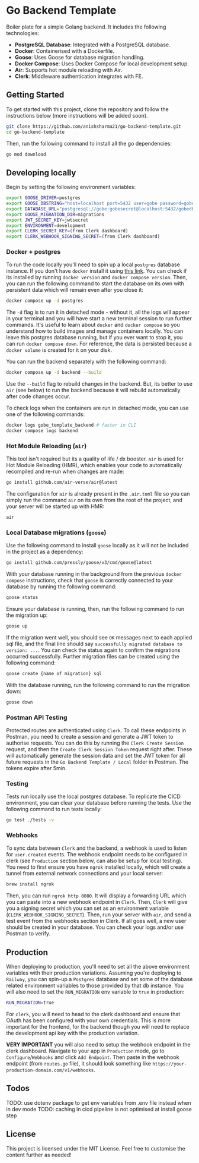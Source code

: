 # Go Backend Template

Boiler plate for a simple Golang backend. It includes the following technologies:

- **PostgreSQL Database**: Integrated with a PostgreSQL database.
- **Docker**: Containerised with a Dockerfile.
- **Goose**: Uses Goose for database migration handling.
- **Docker Compose**: Uses Docker Compose for local development setup.
- **Air**: Supports hot module reloading with Air.
- **Clerk**: Middleware authentication integrates with FE.

## Getting Started

To get started with this project, clone the repository and follow the instructions below (more instructions will be added soon).

```bash
git clone https://github.com/anishsharma21/go-backend-template.git
cd go-backend-template
```

Then, run the following command to install all the go dependencies:

```bash
go mod download
```

## Developing locally

Begin by setting the following environment variables:

```bash
export GOOSE_DRIVER=postgres
export GOOSE_DBSTRING="host=localhost port=5432 user=gobe password=gobesecret dbname=gobedb sslmode=disable"
export DATABASE_URL="postgresql://gobe:gobesecret@localhost:5432/gobedb?sslmode=disable"
export GOOSE_MIGRATION_DIR=migrations
export JWT_SECRET_KEY=jwtsecret
export ENVIRONMENT=development
export CLERK_SECRET_KEY=(from Clerk dashboard)
export CLERK_WEBHOOK_SIGNING_SECRET=(from Clerk dashboard)
```

### Docker + postgres

To run the code locally you'll need to spin up a local `postgres` database instance. If you don't have `docker` install it using [this link](https://docs.docker.com/desktop/). You can check if its installed by running `docker version` and `docker compose version`. Then, you can run the following command to start the database on its own with persistent data which will remain even after you close it:

```bash
docker compose up -d postgres
```

The `-d` flag is to run it in detached mode - without it, all the logs will appear in your terminal and you will have start a new terminal session to run further commands. It's useful to learn about `docker` and `docker compose` so you understand how to build images and manage containers locally. You can leave this postgres database running, but if you ever want to stop it, you can run `docker compose down`. For reference, the data is persisted because a `docker volume` is created for it on your disk.

You can run the backend separately with the following command:

```bash
docker compose up -d backend --build
```

Use the `--build` flag to rebuild changes in the backend. But, its better to use `air` (see below) to run the backend because it will rebuild automatically after code changes occur.

To check logs when the containers are run in detached mode, you can use one of the following commands:

```bash
docker logs gobe_template_backend # faster in CLI
docker compose logs backend
```

### Hot Module Reloading (`air`)

This tool isn't required but its a quality of life / dx booster. `air` is used for Hot Module Reloading (HMR), which enables your code to automatically recompiled and re-run when changes are made:

```bash
go install github.com/air-verse/air@latest
```

The configuration for `air` is already present in the `.air.toml` file so you can simply run the command `air` on its own from the root of the project, and your server will be started up with HMR:

```bash
air
```

### Local Database migrations (`goose`)

Use the following command to install `goose` locally as it will not be included in the project as a dependency:

```bash
go install github.com/pressly/goose/v3/cmd/goose@latest
```

With your database running in the background from the previous `docker compose` instructions, check that `goose` is correctly connected to your database by running the following command:

```bash
goose status
```

Ensure your database is running, then, run the following command to run the migration up:

```bash
goose up
```

If the migration went well, you should see `OK` messages next to each applied sql file, and the final line should say `successfully migrated database to version: ...`. You can check the status again to confirm the migrations occurred successfully. Further migration files can be created using the following command:

```bash
goose create {name of migration} sql
```

With the database running, run the following command to run the migration down:

```bash
goose down
```

### Postman API Testing

Protected routes are authenticated using `Clerk`. To call these endpoints in Postman, you need to create a session and generate a JWT token to authorise requests. You can do this by running the `Clerk Create Session` request, and then the `Create Clerk Session Token` request right after. These will automatically generate the session data and set the JWT token for all future requests in the `Go Backend Template / Local` folder in Postman. The tokens expire after 5min.

### Testing

Tests run locally use the local postgres database. To replicate the CICD environment, you can clear your database before running the tests. Use the following command to run tests locally:

```bash
go test ./tests -v
```

### Webhooks

To sync data between `Clerk` and the backend, a webhook is used to listen for `user.created` events. The webhook endpoint needs to be configured in clerk (see `Production` section below, can also be setup for local testing). You need to first ensure you have `ngrok` installed locally, which will create a tunnel from external network connections and your local server:

```bash
brew install ngrok
```

Then, you can run `ngrok http 8080`. It will display a forwarding URL which you can paste into a new webhook endpoint in `Clerk`. Then, `Clerk` will give you a signing secret which you can set as an environment variable (`CLERK_WEBHOOK_SIGNING_SECRET`). Then, run your server with `air`, and send a test event from the webhooks section in Clerk. If all goes well, a new user should be created in your database. You can check your logs and/or use Postman to verify.

## Production

When deploying to production, you'll need to set all the above environment variables with their production variations. Assuming you're deploying to `Railway`, you can spin-up a `Postgres` database and set some of the database related environment variables to those provided by that db instance. You will also need to set the `RUN_MIGRATION` env variable to `true` in production:

```bash
RUN_MIGRATION=true
```

For `clerk`, you will need to head to the clerk dashboard and ensure that OAuth has been configured with your own credentials. This is more important for the frontend, for the backend though you will need to replace the development api key with the production variation.

**VERY IMPORTANT** you will also need to setup the webhook endpoint in the clerk dashboard. Navigate to your app in `Production` mode, go to `Configure`/`Webhooks` and click `Add Endpoint`. Then paste in the webhook endpoint (from `routes.go` file), it should look something like `https://your-production-domain.com/v1/webhooks`.

## Todos

TODO: use dotenv package to get env variables from .env file instead when in dev mode
TODO: caching in cicd pipeline is not optimised at install goose step

## License

This project is licensed under the MIT License.
Feel free to customise the content further as needed!

